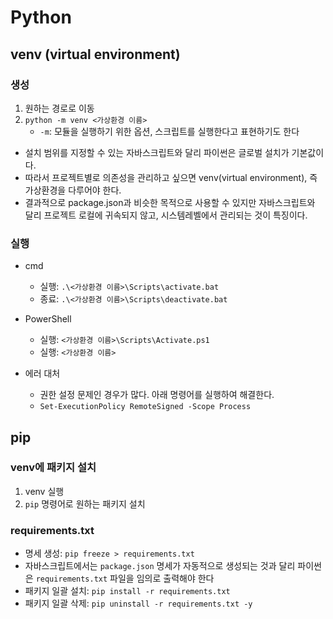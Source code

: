 # Python
## venv (virtual environment)
### 생성
1. 원하는 경로로 이동
2. `python -m venv <가상환경 이름>`
   - `-m`: 모듈을 실행하기 위한 옵션, 스크립트를 실행한다고 표현하기도 한다
- 설치 범위를 지정할 수 있는 자바스크립트와 달리 파이썬은 글로벌 설치가 기본값이다. 
- 따라서 프로젝트별로 의존성을 관리하고 싶으면 venv(virtual environment), 즉 가상환경을 다루어야 한다.
- 결과적으로 package.json과 비슷한 목적으로 사용할 수 있지만 자바스크립트와 달리 프로젝트 로컬에 귀속되지 않고, 시스템레벨에서 관리되는 것이 특징이다.

### 실행
- cmd
  - 실행: `.\<가상환경 이름>\Scripts\activate.bat`
  - 종료: `.\<가상환경 이름>\Scripts\deactivate.bat`

- PowerShell
  - 실행: `<가상환경 이름>\Scripts\Activate.ps1`
  - 실행: `<가상환경 이름>`

- 에러 대처
  - 권한 설정 문제인 경우가 많다. 아래 명령어를 실행하여 해결한다.
  - `Set-ExecutionPolicy RemoteSigned -Scope Process`

## pip
### venv에 패키지 설치
1. venv 실행
2. `pip` 명령어로 원하는 패키지 설치

### requirements.txt
- 명세 생성: `pip freeze > requirements.txt`
- 자바스크립트에서는 `package.json` 명세가 자동적으로 생성되는 것과 달리 파이썬은 `requirements.txt` 파일을 임의로 출력해야 한다
- 패키지 일괄 설치: `pip install -r requirements.txt`
- 패키지 일괄 삭제: `pip uninstall -r requirements.txt -y`

